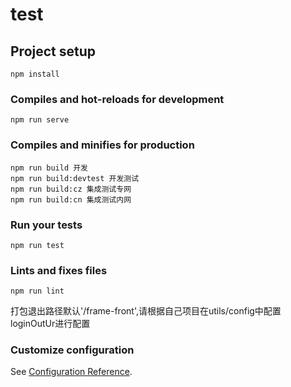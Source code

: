 # test

## Project setup
```
npm install
```

### Compiles and hot-reloads for development
```
npm run serve
```

### Compiles and minifies for production
```
npm run build 开发
npm run build:devtest 开发测试
npm run build:cz 集成测试专网
npm run build:cn 集成测试内网

```

### Run your tests
```
npm run test
```

### Lints and fixes files
```
npm run lint
```

打包退出路径默认'/frame-front',请根据自己项目在utils/config中配置loginOutUr进行配置
### Customize configuration
See [Configuration Reference](https://cli.vuejs.org/config/).
